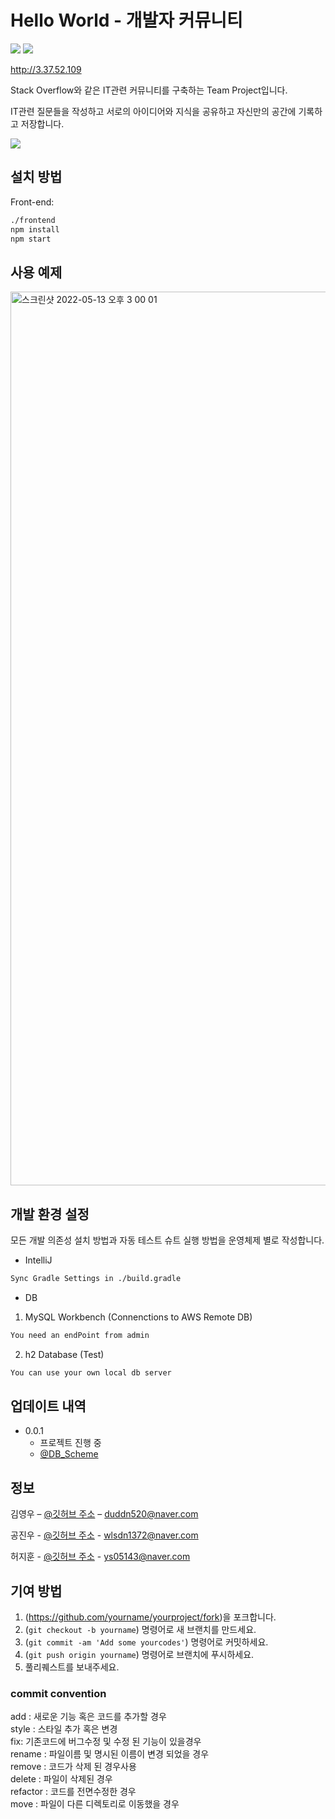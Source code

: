 # Hello World - 개발자 커뮤니티
<img src="https://img.shields.io/badge/Intellij-2021.1-orange"/> <img src="https://img.shields.io/badge/react-18.0.0-green"/>


<!-- [![NPM Version][npm-image]][npm-url]
[![Build Status][travis-image]][travis-url]
[![Downloads Stats][npm-downloads]][npm-url] -->

http://3.37.52.109

Stack Overflow와 같은 IT관련 커뮤니티를 구축하는 Team Project입니다.

IT관련 질문들을 작성하고 서로의 아이디어와 지식을 공유하고 자신만의 공간에 기록하고 저장합니다. 

![](../header.png)

## 설치 방법

Front-end:

```sh
./frontend
npm install
npm start
```

<!-- Back-end:

```sh
edit autoexec.bat
```
 -->
## 사용 예제

<img width="1430" alt="스크린샷 2022-05-13 오후 3 00 01" src="https://user-images.githubusercontent.com/73530944/168220660-3df13b66-54d9-49b3-a6ae-98d9e18bd767.png">

<!-- 
스크린 샷과 코드 예제를 통해 사용 방법을 자세히 설명합니다.

_더 많은 예제와 사용법은 [Wiki][wiki]를 참고하세요._ -->

## 개발 환경 설정

모든 개발 의존성 설치 방법과 자동 테스트 슈트 실행 방법을 운영체제 별로 작성합니다.
* IntelliJ 
```sh
Sync Gradle Settings in ./build.gradle
```

* DB
1. MySQL Workbench (Connenctions to AWS Remote DB)
```sh
You need an endPoint from admin
```
2. h2 Database (Test)
```sh
You can use your own local db server
```


## 업데이트 내역

* 0.0.1
    * 프로젝트 진행 중
    * [@DB_Scheme](https://round-nose-fe5.notion.site/DB-Domain-Scheme-31cbe25367224dfc8ae7871f23a4c9ff)

## 정보

김영우 – [@깃허브 주소](https://github.com/duddn520) – duddn520@naver.com

공진우 - [@깃허브 주소](https://github.com/beanzinu) - wlsdn1372@naver.com

허지훈 - [@깃허브 주소](https://github.com/ys05143) - ys05143@naver.com



## 기여 방법

1. (<https://github.com/yourname/yourproject/fork>)을 포크합니다.
2. (`git checkout -b yourname`) 명령어로 새 브랜치를 만드세요.
3. (`git commit -am 'Add some yourcodes'`) 명령어로 커밋하세요.
4. (`git push origin yourname`) 명령어로 브랜치에 푸시하세요. 
5. 풀리퀘스트를 보내주세요.

### commit convention
add : 새로운 기능 혹은 코드를 추가할 경우  
style : 스타일 추가 혹은 변경  
fix: 기존코드에 버그수정 및 수정 된 기능이 있을경우  
rename : 파일이름 및 명시된 이름이 변경 되었을 경우  
remove : 코드가 삭제 된 경우사용  
delete : 파일이 삭제된 경우  
refactor : 코드를 전면수정한 경우  
move : 파일이 다른 디렉토리로 이동했을 경우 



<!-- Markdown link & img dfn's -->
[npm-image]: https://img.shields.io/npm/v/datadog-metrics.svg?style=flat-square
[npm-url]: https://npmjs.org/package/datadog-metrics
[npm-downloads]: https://img.shields.io/npm/dm/datadog-metrics.svg?style=flat-square
[travis-image]: https://img.shields.io/travis/dbader/node-datadog-metrics/master.svg?style=flat-square
[travis-url]: https://travis-ci.org/dbader/node-datadog-metrics
[wiki]: https://github.com/yourname/yourproject/wiki
